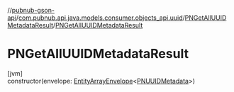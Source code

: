 //[pubnub-gson-api](../../../index.md)/[com.pubnub.api.java.models.consumer.objects_api.uuid](../index.md)/[PNGetAllUUIDMetadataResult](index.md)/[PNGetAllUUIDMetadataResult](-p-n-get-all-u-u-i-d-metadata-result.md)

# PNGetAllUUIDMetadataResult

[jvm]\
constructor(envelope: [EntityArrayEnvelope](../../com.pubnub.api.java.models.consumer.objects_api/-entity-array-envelope/index.md)&lt;[PNUUIDMetadata](../-p-n-u-u-i-d-metadata/index.md)&gt;)
